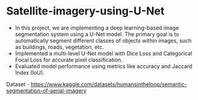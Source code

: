 # Satellite-imagery-using-U-Net
- In this project, we are implementing a deep learning-based image segmentation system using a U-Net model. The primary goal is to automatically segment different classes of objects within images, such as buildings, roads, vegetation, etc.
- Implemented a multi-level U-Net model with Dice Loss and Categorical Focal Loss for accurate pixel classification.
- Evaluated model performance using metrics like accuracy and Jaccard Index (IoU).

Dataset - https://www.kaggle.com/datasets/humansintheloop/semantic-segmentation-of-aerial-imagery

